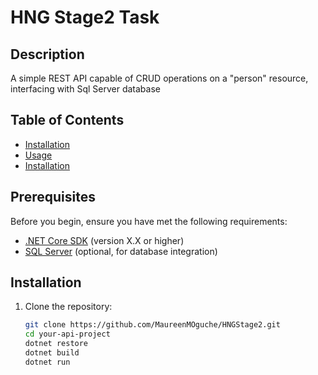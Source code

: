 # HNG Stage2 Task
## Description
A simple REST API capable of CRUD operations on a "person" resource, interfacing with Sql Server database

## Table of Contents
- [Installation](#installation)
- [Usage](#Usage)
- [Installation](#installation)

## Prerequisites

Before you begin, ensure you have met the following requirements:

- [.NET Core SDK](https://dotnet.microsoft.com/download/dotnet) (version X.X or higher)
- [SQL Server](https://www.microsoft.com/en-us/sql-server/sql-server-downloads) (optional, for database integration)

## Installation
1. Clone the repository:

   ```bash
   git clone https://github.com/MaureenMOguche/HNGStage2.git
   cd your-api-project
   dotnet restore
   dotnet build
   dotnet run
   ```


